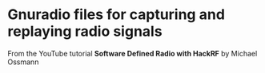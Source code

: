 # Gnuradio files for capturing and replaying radio signals

From the YouTube tutorial **Software Defined Radio with HackRF** by Michael Ossmann
